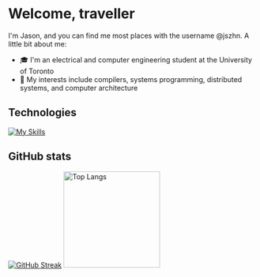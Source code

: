 # Welcome, traveller
I'm Jason, and you can find me most places with the username @jszhn. A little bit about me:
* :mortar_board: I'm an electrical and computer engineering student at the University of Toronto
* :thinking: My interests include compilers, systems programming, distributed systems, and computer architecture

## Technologies
[![My Skills](https://skillicons.dev/icons?i=cpp,c,rust,go,py,matlab)](https://skillicons.dev)

## GitHub stats
[![GitHub Streak](https://streak-stats.demolab.com?user=jszhn&hide_border=true&date_format=j%20M%5B%20Y%5D&theme=dark)](https://git.io/streak-stats)
<img src="https://github-readme-stats.vercel.app/api/top-langs/?username=jszhn&layout=donut&theme=tokyonight" alt="Top Langs" style="height: 195px;">
